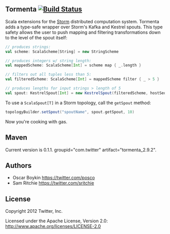 ## Tormenta [![Build Status](https://secure.travis-ci.org/twitter/tormenta.png)](http://travis-ci.org/twitter/tormenta)

Scala extensions for the [Storm](https://github.com/nathanmarz/storm) distributed computation system. Tormenta adds a type-safe wrapper over Storm's Kafka and Kestrel spouts. This type safety allows the user to push mapping and filtering transformations down to the level of the spout itself:

```scala
// produces strings:
val scheme: ScalaScheme[String] = new StringScheme

// produces integers w/ string length:
val mappedScheme: ScalaScheme[Int] = scheme map { _.length }

// filters out all tuples less than 5:
val filteredScheme: ScalaScheme[Int] = mappedScheme filter { _ > 5 }

// produces lengths for input strings > length of 5
val spout: KestrelSpout[Int] = new KestrelSpout(filteredScheme, hostSeq, "spout")
```

To use a `ScalaSpout[T]` in a Storm topology, call the `getSpout` method:

```scala
topologyBuilder.setSpout("spoutName", spout.getSpout, 10)
```

Now you're cooking with gas.

## Maven

Current version is 0.1.1. groupid="com.twitter" artifact="tormenta_2.9.2".

## Authors

* Oscar Boykin <https://twitter.com/posco>
* Sam Ritchie <https://twitter.com/sritchie>

## License

Copyright 2012 Twitter, Inc.

Licensed under the Apache License, Version 2.0: http://www.apache.org/licenses/LICENSE-2.0
